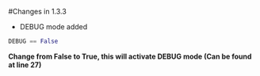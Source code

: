 #Changes in 1.3.3

* DEBUG mode added

```Python
DEBUG == False
```

**Change from False to True, this will activate DEBUG mode (Can be found at line 27)**

